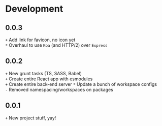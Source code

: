 
# Development
## 0.0.3
`+` Add link for favicon, no icon yet  
`*` Overhaul to use `Koa` (and HTTP/2) over `Express`  

## 0.0.2
`+` New grunt tasks (TS, SASS, Babel)  
`+` Create entire React app with esmodules  
`+` Create entire back-end server
`*` Update a bunch of workspace configs  
`-` Removed namespacing/workspaces on packages  

## 0.0.1
`+` New project stuff, yay!  
